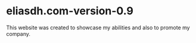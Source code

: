 # eliasdh.com-version-0.9
This website was created to showcase my abilities and also to promote my company.
